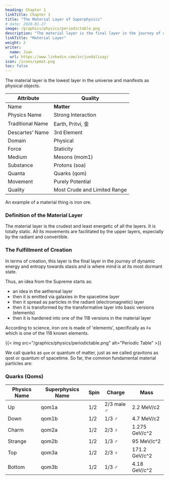 ```yaml
---
heading: Chapter 1
linkTitle: Chapter 1
title: "The Material Layer of Superphysics"
# date: 2020-01-27
image: /graphics/physics/periodictable.png
description: "The material layer is the final layer in the journey of dynamic energy and entropy towards stasis"
linkTitle: "Material Layer"
weight: 2
writer:
  name: Juan
  url: https://www.linkedin.com/in/jundalisay/
icon: /icons/spmat.png
toc: false
---
```



The material layer is the lowest layer in the universe and manifests as physical objects. 


Attribute | Quality
--- | ---
Name | **Matter**
Physics Name | Strong Interaction
Traditional Name | Earth, Pritvi, 金
Descartes' Name | 3rd Element
Domain | Physical
Force | Staticity
Medium | Mesons (mom1)
Substance | Protons (soa)
Quanta | Quarks (qom)
Movement | Purely Potential
Quality | Most Crude and Limited Range


An example of a material thing is iron ore.


### Definition of the Material Layer

The material layer is the crudest and least energetic of all the layers. It is totally static. All its movements are facilitated by the upper layers, especially by the radiant and convertible.  

<!-- Instead of elements, Superphysics refers to the 'elements'* as 'versions'. Thus, there are 118 versions of matter which are simply 118 versions of energy in the material layer.  -->

<!-- n n="'Matter' is rooted on 'mother' in Latin, while 'Element' is based on 'rudiment'" -->


### The Fulfillment of Creation 

In terms of creation, this layer is the final layer in the journey of dynamic energy and entropy towards stasis and is where mind is at its most dormant state.

Thus, an idea from the Supreme starts as:
- an idea in the aethereal layer 
- then it is emitted via galaxies in the spacetime layer
- then it spread as particles in the radiant (electromagnetic) layer
- then it is transformed by the transformative layer into basic versions (elements)
- then it is hardened into one of the 118 versions in the material layer 

According to science, iron ore is made of 'elements', specifically as `Fe` which is one of the 118 known elements. 

{{< img src="/graphics/physics/periodictable.png" alt="Periodic Table" >}}


<!-- Name | Traditional Name | Force | Particle | Quantum
--- | --- | --- | --- | ---
Material | Earth | Strong | Gluon | Quantum of matter or Qom -->


<!-- The conversion from dormant mind into active mind then takes place in stars. In this way, both matter (dormant mind) and life (active mind) come from the explosion of stars as the expression or crossing-over of the metaphysical ideas of the Supreme Entity onto physical reality.  -->


We call quarks as `qom` or quantum of matter, just as we called gravitons as qost or quantum of spacetime. So far, the common fundamental material particles are:


### Quarks (Qoms)

Physics Name | Superphysics Name | Spin | Charge | Mass
--- | --- | --- | --- | ---
Up | qom1a | 1/2 | 2/3 male ♂ | 2.2 MeV/c2 
Down | qom1b | 1/2 | 1/3 ♂ | 4.7 MeV/c2
Charm | qom2a | 1/2 | 2/3 ♀ | 1.275 GeV/c^2
Strange | qom2b | 1/2 | 1/3 ♂ | 95 MeV/c^2
Top | qom3a | 1/2 | 2/3 ♀ | 171.2 GeV/c^2
Bottom | qom3b | 1/2 | 1/3 ♂ | 4.18 GeV/c^2

